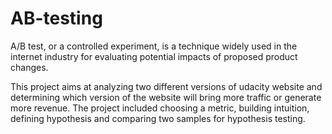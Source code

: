 # AB-testing

A/B test, or a controlled experiment, is a technique widely used in the internet industry for evaluating potential impacts of proposed product changes. 

This project aims at analyzing two different versions of udacity website and determining which version of the website will bring more traffic or generate more revenue. The project included choosing a metric, building intuition, defining hypothesis and comparing two samples for hypothesis testing.


